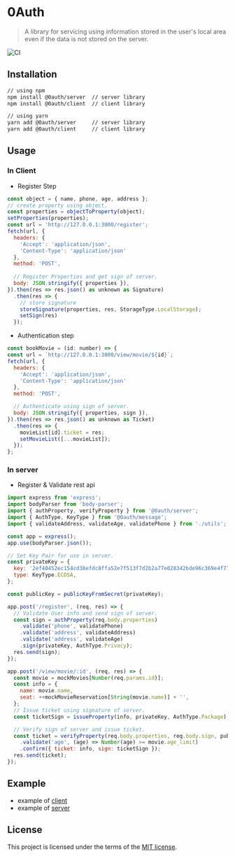 # 0Auth
> A library for servicing using information stored in the user's local
> area even if the data is not stored on the server.

![CI](https://github.com/0-Auth/0Auth/workflows/CI/badge.svg)

## Installation

```bash
// using npm
npm install @0auth/server  // server library
npm install @0auth/client  // client library

// using yarn
yarn add @0auth/server     // server library
yarn add @0auth/client     // client library
```

## Usage

### In Client

* Register Step
```javascript
const object = { name, phone, age, address };
// create property using object.
const properties = objectToProperty(object);
setProperties(properties);
const url = 'http://127.0.0.1:3000/register';
fetch(url, {
  headers: {
    'Accept': 'application/json',
    'Content-Type': 'application/json'
  },
  method: 'POST',
  
  // Register Properties and get sign of server.
  body: JSON.stringify({ properties }),
}).then(res => res.json() as unknown as Signature)
  .then(res => {
    // store signature
    storeSignature(properties, res, StorageType.LocalStorage);
    setSign(res)
  });
```

* Authentication step
```javascript
const bookMovie = (id: number) => {
const url = `http://127.0.0.1:3000/view/movie/${id}`;
fetch(url, {
  headers: {
    'Accept': 'application/json',
    'Content-Type': 'application/json'
  },
  method: 'POST',

  // Authenticate using sign of server.
  body: JSON.stringify({ properties, sign }),
}).then(res => res.json() as unknown as Ticket)
  .then(res => {
    movieList[id].ticket = res;
    setMovieList([...movieList]);
  });
};
```

### In server

* Register & Validate rest api

```javascript
import express from 'express';
import bodyParser from 'body-parser';
import { authProperty, verifyProperty } from '@0auth/server';
import { AuthType, KeyType } from '@0auth/message';
import { validateAddress, validateAge, validatePhone } from './utils';

const app = express();
app.use(bodyParser.json());

// Set Key Pair for use in server.
const privateKey = {
  key: '2ef40452ec154cd38efdc8ffa52e7f513f7d2b2a77e028342bde96c369e4f77a',
  type: KeyType.ECDSA,
};

const publicKey = publicKeyFromSecret(privateKey);

app.post('/register', (req, res) => {
  // Validate User info and send sign of server.
  const sign = authProperty(req.body.properties)
    .validate('phone', validatePhone)
    .validate('address', validateAddress)
    .validate('address', validateAge)
    .sign(privateKey, AuthType.Privacy);
  res.send(sign);
});

app.post('/view/movie/:id', (req, res) => {
  const movie = mockMovies[Number(req.params.id)];
  const info = {
    name: movie.name,
    seat: ++mockMovieReservation[String(movie.name)] + '',
  };
  // Issue ticket using signature of server.
  const ticketSign = issueProperty(info, privateKey, AuthType.Package);

  // Verify sign of server and issue ticket. 
  const ticket = verifyProperty(req.body.properties, req.body.sign, publicKey, AuthType.Privacy)
    .validate('age', (age) => Number(age) >= movie.age_limit)
    .confirm({ ticket: info, sign: ticketSign });
  res.send(ticket);
});
```

## Example

* example of [client](./examples/client)
* example of [server](./examples/server)

## License

This project is licensed under the terms of the [MIT license](./LICENSE).
